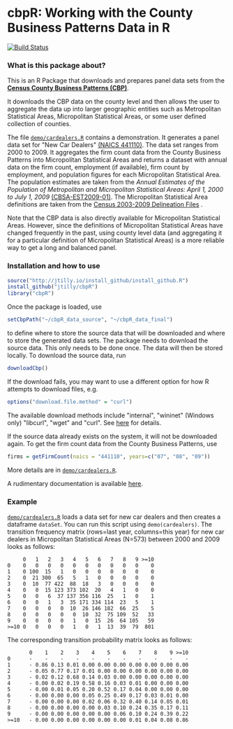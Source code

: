 # cbpR: Working with the County Business Patterns Data in R
[![Build Status](https://travis-ci.org/jtilly/cbpR.png)](https://travis-ci.org/jtilly/cbpR)

### What is this package about?

This is an R Package that downloads and prepares panel data sets from the **[Census County Business Patterns (CBP)](http://www.census.gov/econ/cbp/)**.

It downloads the CBP data on the county level and then allows the user to aggregate the data up into larger geographic entities such as Metropolitan Statistical Areas, Micropolitan Statistical Areas, or some user defined collection of counties.

The file [`demo/cardealers.R`](https://github.com/jtilly/cbpR/blob/master/demo/cardealers.R) contains a demonstration. It generates a panel data set for "New Car Dealers" [(NAICS 441110)](http://www.census.gov/cgi-bin/sssd/naics/naicsrch?code=441110&search=2012%20NAICS%20Search). The data set ranges from 2000 to 2009. It aggregates the firm count data from the County Business Patterns into Micropolitan Statistical Areas and returns a dataset with annual data on the firm count, employment (if available), firm count by employment, and population figures for each Micropolitan Statistical Area. The population estimates are taken from the *Annual Estimates of the Population of Metropolitan and Micropolitan Statistical Areas: April 1, 2000 to July 1, 2009* [(CBSA-EST2009-01)](https://www.census.gov/popest/data/metro/totals/2009/). The Micropolitan Statistical Area definitions are taken from the [Census 2003-2009 Delineation Files](https://www.census.gov/population/metro/files/lists/2009/List1.txt) .

Note that the CBP data is also directly available for Micropolitan Statistical Areas. However, since the definitions of Micropolitan Statistical Areas have changed frequently in the past, using county level data (and aggregating it for a particular definition of Micropolitan Statistical Areas) is a more reliable way to get a long and balanced panel.

### Installation and how to use

```r
source("http://jtilly.io/install_github/install_github.R")
install_github("jtilly/cbpR")
library("cbpR")
```

Once the package is loaded, use
```r
setCbpPath("~/cbpR_data_source", "~/cbpR_data_final")
```
to define where to store the source data that will be downloaded and where to store the generated data sets.
The package needs to download the source data. This only needs to be done once. The data will then be stored locally. To download the source data, run
```r
downloadCbp()
```
If the download fails, you may want to use a different option for how R attempts to download files, e.g.
```r
options("download.file.method" = "curl")
```
The available download methods include "internal", "wininet" (Windows only) "libcurl", "wget" and "curl". See [here](http://stat.ethz.ch/R-manual/R-devel/library/utils/html/download.file.html) for details.

If the source data already exists on the system, it will not be downloaded again.
To get the firm count data from the County Business Patterns, use
```r
firms = getFirmCount(naics = "441110", years=c("07", "08", "09"))
```
More details are in [`demo/cardealers.R`](https://github.com/jtilly/cbpR/blob/master/demo/cardealers.R).

A rudimentary documentation is available [here](http://jtilly.github.io/cbpR/cbpR.pdf).

### Example
[`demo/cardealers.R`](https://github.com/jtilly/cbpR/blob/master/demo/cardealers.R) loads a data set for new car dealers and then creates a dataframe `dataSet`. You can run this script using `demo(cardealers)`. The transition frequency matrix (rows=last year, columns=this year) for new car dealers in Micropolitan Statistical Areas (N=573) between 2000 and 2009 looks as follows:
```
     0   1   2   3   4   5   6   7   8   9 >=10
0    0   0   0   0   0   0   0   0   0   0    0
1    0 100  15   1   0   0   0   0   0   0    0
2    0  21 300  65   5   1   0   0   0   0    0
3    0  10  77 422  88  18   3   0   0   0    0
4    0   0  15 123 373 102  20   4   1   0    0
5    0   0   6  37 137 356 116  25   1   0    1
6    0   0   1   3  35 171 334 114  23   5    1
7    0   0   0   0  10  26 146 182  66  25    5
8    0   0   0   0   0  10  32  75 109  52   33
9    0   0   0   0   1   0  15  26  64 105   59
>=10 0   0   0   0   1   0   1  13  39  79  801
```
The corresponding transition probability matrix looks as follows:
```
       0    1    2    3    4    5    6    7    8    9 >=10
0      -    -    -    -    -    -    -    -    -    -    -
1      - 0.86 0.13 0.01 0.00 0.00 0.00 0.00 0.00 0.00 0.00
2      - 0.05 0.77 0.17 0.01 0.00 0.00 0.00 0.00 0.00 0.00
3      - 0.02 0.12 0.68 0.14 0.03 0.00 0.00 0.00 0.00 0.00
4      - 0.00 0.02 0.19 0.58 0.16 0.03 0.01 0.00 0.00 0.00
5      - 0.00 0.01 0.05 0.20 0.52 0.17 0.04 0.00 0.00 0.00
6      - 0.00 0.00 0.00 0.05 0.25 0.49 0.17 0.03 0.01 0.00
7      - 0.00 0.00 0.00 0.02 0.06 0.32 0.40 0.14 0.05 0.01
8      - 0.00 0.00 0.00 0.00 0.03 0.10 0.24 0.35 0.17 0.11
9      - 0.00 0.00 0.00 0.00 0.00 0.06 0.10 0.24 0.39 0.22
>=10   - 0.00 0.00 0.00 0.00 0.00 0.00 0.01 0.04 0.08 0.86
```
